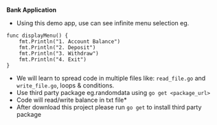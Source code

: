 **Bank Application**

* Using this demo app, use can see infinite menu selection eg.

```
func displayMenu() {
	fmt.Println("1. Account Balance")
	fmt.Println("2. Deposit")
	fmt.Println("3. Withdraw")
	fmt.Println("4. Exit")
}
```

* We will learn to spread code in multiple files like: `read_file.go` and `write_file.go`, loops & conditions.
* Use third party package eg.randomdata using `go get <package_url>`
* Code will read/write balance in txt file*  
* After download this project please run `go get` to install third party package
